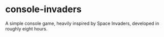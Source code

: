 # console-invaders
A simple console game, heavily inspired by Space Invaders, developed in roughly eight hours.
